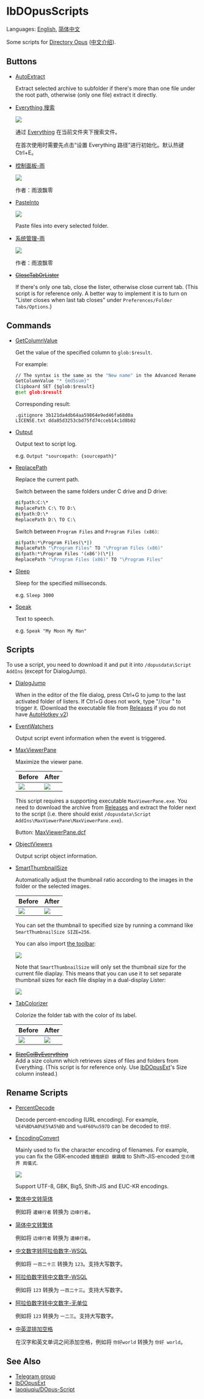 # IbDOpusScripts
Languages: [English](README.md), [简体中文](README.zh-Hans.md)

Some scripts for [Directory Opus](https://www.gpsoft.com.au/) ([中文介绍](https://github.com/Chaoses-Ib/DirectoryOpus)).

## Buttons
- [AutoExtract](Buttons/AutoExtract.js)

  Extract selected archive to subfolder if there's more than one file under the root path, otherwise (only one file) extract it directly.

- [Everything 搜索](Buttons/EverythingSearch.zh-Hans.cmd.dcf)
  
  ![](Buttons/images/EverythingSearch.zh-Hans.png)

  通过 [Everything](https://www.voidtools.com/) 在当前文件夹下搜索文件。

  在首次使用时需要先点击“设置 Everything 路径”进行初始化。默认热键 Ctrl+E。

- [控制面板-雨](Buttons/控制面板-雨.cmd.dcf)

  ![](Buttons/images/控制面板-雨.png)

  作者：雨浪飘零

- [PasteInto](Buttons/PasteInto.dcf)

  ![](Buttons/images/PasteInto.png)

  Paste files into every selected folder.


- [系统管理-雨](Buttons/系统管理-雨.cmd.dcf)

  ![](Buttons/images/系统管理-雨.png)

  作者：雨浪飘零

- ~~[CloseTabOrLister](Buttons/CloseTabOrLister.js)~~
  
  If there's only one tab, close the lister, otherwise close current tab. (This script is for reference only. A better way to implement it is to turn on "Lister closes when last tab closes" under `Preferences/Folder Tabs/Options`.)

## Commands
- [GetColumnValue](Commands/GetColumnValue.ouc)

  Get the value of the specified column to `glob:$result`.

  For example:
  ```cmd
  // The syntax is the same as the "New name" in the Advanced Rename dialog
  GetColumnValue "* {md5sum}"
  Clipboard SET {$glob:$result}
  @set glob:$result
  ```
  Corresponding result:
  ```
  .gitignore 3b121da4db64aa59864e9ed46fa68d0a
  LICENSE.txt dda85d3253cbd75fd74cceb14c1d8b02
  ```

- [Output](Commands/Output.ouc)

  Output text to script log.  
  
  e.g. `Output "sourcepath: {sourcepath}"`

- [ReplacePath](Commands/ReplacePath.ouc)

  Replace the current path.

  Switch between the same folders under C drive and D drive:
  ```cmd
  @ifpath:C:\*
  ReplacePath C:\ TO D:\
  @ifpath:D:\*
  ReplacePath D:\ TO C:\
  ```

  Switch between `Program Files` and `Program Files (x86)`:
  ```cmd
  @ifpath:*\Program Files(\*|)
  ReplacePath "\Program Files" TO "\Program Files (x86)"
  @ifpath:*\Program Files '(x86')(\*|)
  ReplacePath "\Program Files (x86)" TO "\Program Files"
  ```

- [Sleep](Commands/Sleep.ouc)

  Sleep for the specified milliseconds.
  
  e.g. `Sleep 3000`

- [Speak](Commands/Speak.ouc)

  Text to speech.

  e.g. `Speak "My Moon My Man"`

## Scripts
To use a script, you need to download it and put it into `/dopusdata\Script AddIns` (except for DialogJump).

- [DialogJump](Scripts/DialogJump.ahk)

  When in the editor of the file dialog, press Ctrl+G to jump to the last activated folder of listers. If Ctrl+G does not work, type "//cur " to trigger it. (Download the executable file from [Releases](https://github.com/Chaoses-Ib/IbDOpusScripts/releases) if you do not have [AutoHotkey v2](https://www.autohotkey.com/v2/))

- [EventWatchers](Scripts/EventWatchers)

  Output script event information when the event is triggered.

- [MaxViewerPane](Scripts/MaxViewerPane/MaxViewerPane.js)

  Maximize the viewer pane.

  Before | After
  --- | ---
  ![](Scripts/MaxViewerPane/images/before.png) | ![](Scripts/MaxViewerPane/images/after.png)

  This script requires a supporting executable `MaxViewerPane.exe`. You need to download the archive from [Releases](https://github.com/Chaoses-Ib/IbDOpusScripts/releases) and extract the folder next to the script (i.e. there should exist `/dopusdata\Script AddIns\MaxViewerPane\MaxViewerPane.exe`).

  Button: [MaxViewerPane.dcf](Scripts/MaxViewerPane/MaxViewerPane.cmd.dcf)

- [ObjectViewers](Scripts/ObjectViewers)

  Output script object information.

- [SmartThumbnailSize](Scripts/SmartThumbnailSize/SmartThumbnailSize.js)

  Automatically adjust the thumbnail ratio according to the images in the folder or the selected images.

  Before | After
  --- | ---
  ![](Scripts/SmartThumbnailSize/images/before.png) | ![](Scripts/SmartThumbnailSize/images/after.png)

  You can set the thumbnail to specified size by running a command like `SmartThumbnailSize SIZE=256`.

  You can also import [the toolbar](Scripts/SmartThumbnailSize/SmartThumbnailSize.cmd.dop):

  ![](Scripts/SmartThumbnailSize/images/toolbar.png)

  Note that `SmartThumbnailSize` will only set the thumbnail size for the current file diaplay. This means that you can use it to set separate thumbnail sizes for each file display in a dual-display Lister:

  ![](Scripts/SmartThumbnailSize/images/dual.png)

- [TabColorizer](Scripts/TabColorizer/TabColorizer.js)

  Colorize the folder tab with the color of its label.

  Before | After
  --- | ---
  ![](Scripts/TabColorizer/images/before.png) | ![](Scripts/TabColorizer/images/after.png)

- ~~[SizeColByEverything](Scripts/SizeColByEverything/README.zh-Hans.md)~~  
  Add a size column which retrieves sizes of files and folders from Everything. (This script is for reference only. Use [IbDOpusExt](https://github.com/Chaoses-Ib/IbDOpusExt)'s Size column instead.)

## Rename Scripts
- [PercentDecode](Rename%20Scripts/PercentDecode.js)

  Decode percent-encoding (URL encoding). For example, `%E4%BD%A0%E5%A5%BD` and `%u4F60%u597D` can be decoded to `你好`.

- [EncodingConvert](Rename%20Scripts/EncodingConvert.js)

  Mainly used to fix the character encoding of filenames. For example, you can fix the GBK-encoded `嬻偺嫬奅 椉媀幃` to Shift-JIS-encoded `空の境界 両儀式`.

  ![](Rename%20Scripts/images/EncodingConvert.zh-Hans.png)

  Support UTF-8, GBK, Big5, Shift-JIS and EUC-KR encodings.

- [繁体中文转简体](Rename%20Scripts/繁体中文转简体.js)

  例如将 `邊緣行者` 转换为 `边缘行者`。

- [简体中文转繁体](Rename%20Scripts/简体中文转繁体.js)

  例如将 `边缘行者` 转换为 `邊緣行者`。

- [中文数字转阿拉伯数字-WSQL](Rename%20Scripts/中文数字转阿拉伯数字-WSQL.vbs)

  例如将 `一百二十三` 转换为 `123`。支持大写数字。

- [阿拉伯数字转中文数字-WSQL](Rename%20Scripts/阿拉伯数字转中文数字-WSQL.vbs)

  例如将 `123` 转换为 `一百二十三`。支持大写数字。

- [阿拉伯数字转中文数字-无单位](Rename%20Scripts/阿拉伯数字转中文数字-无单位.js)

  例如将 `123` 转换为 `一二三`。支持大写数字。

- [中英混排加空格](Rename%20Scripts/中英混排加空格.js)

  在汉字和英文单词之间添加空格，例如将 `你好world` 转换为 `你好 world`。

## See Also
- [Telegram group](https://t.me/IbDirectoryOpusGroup)
- [IbDOpusExt](https://github.com/Chaoses-Ib/IbDOpusExt)
- [laoqiuqiu/DOpus-Script](https://github.com/laoqiuqiu/DOpus-Script)